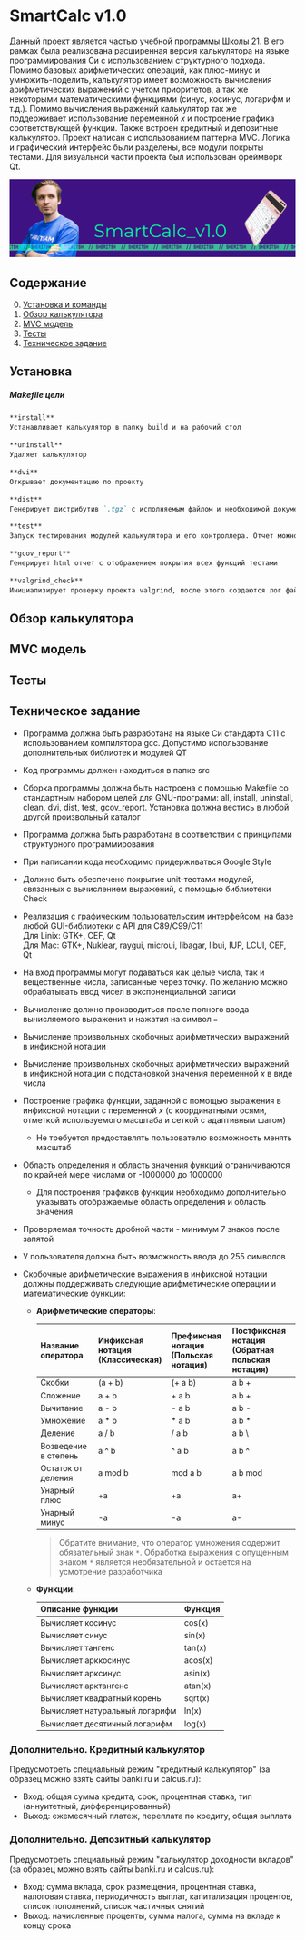 # SmartCalc v1.0

Данный проект является частью учебной программы [Школы 21](https://21-school.ru/). В его рамках была реализована расширенная версия калькулятора на языке программирования Си с использованием структурного подхода. Помимо базовых арифметических операций, как плюс-минус и умножить-поделить, калькулятор имеет возможность вычисления арифметических выражений с учетом приоритетов, а так же некоторыми математическими функциями (синус, косинус, логарифм и т.д.). Помимо вычисления выражений калькулятор так же поддерживает использование переменной _x_ и построение графика соответствующей функции. Также встроен кредитный и депозитные калькулятор. Проект написан с использованием паттерна MVC. Логика и графический интерфейс были разделены, все модули покрыты тестами. Для визуальной части проекта был использован фреймворк Qt.

![SmartCalc](misc/img/smartcalclogo.jpg)

## Содержание

0. [Установка и команды](#)
1. [Обзор калькулятора](#)
2. [MVC модель](#)
3. [Тесты](#)
4. [Техническое задание](#)

## Установка

##### Makefile цели

```markdown
**install**
Устанавливает калькулятор в папку build и на рабочий стол
```

```markdown
**uninstall**
Удаляет калькулятор
```

```markdown
**dvi**
Открывает документацию по проекту
```

```markdown
**dist**
Генерирует дистрибутив `.tgz` с исполняемым файлом и необходимой документацией
```

```markdown
**test**
Запуск тестирования модулей калькулятора и его контроллера. Отчет можно посмотреть в папке /tests/logs
```

```markdown
**gcov_report**
Генерирует html отчет с отображением покрытия всех функций тестами
```

```markdown
**valgrind_check**
Инициализирует проверку проекта valgrind, после этого создаются лог файлы с отчетами
```

## Обзор калькулятора

## MVC модель

## Тесты

## Техническое задание

- Программа должна быть разработана на языке Си стандарта C11 с использованием компилятора gcc. Допустимо использование дополнительных библиотек и модулей QT
- Код программы должен находиться в папке src
- Сборка программы должна быть настроена с помощью Makefile со стандартным набором целей для GNU-программ: all, install, uninstall, clean, dvi, dist, test, gcov_report. Установка должна вестись в любой другой произвольный каталог
- Программа должна быть разработана в соответствии с принципами структурного программирования
- При написании кода необходимо придерживаться Google Style
- Должно быть обеспечено покрытие unit-тестами модулей, связанных с вычислением выражений, с помощью библиотеки Check
- Реализация с графическим пользовательским интерфейсом, на базе любой GUI-библиотеки с API для C89/C99/C11
  <br/>Для Linix: GTK+, CEF, Qt
  <br/>Для Mac: GTK+, Nuklear, raygui, microui, libagar, libui, IUP, LCUI, CEF, Qt
- На вход программы могут подаваться как целые числа, так и вещественные числа, записанные через точку. По желанию можно обрабатывать ввод чисел в экспоненциальной записи
- Вычисление должно производиться после полного ввода вычисляемого выражения и нажатия на символ `=`
- Вычисление произвольных скобочных арифметических выражений в инфиксной нотации
- Вычисление произвольных скобочных арифметических выражений в инфиксной нотации с подстановкой значения переменной _x_ в виде числа
- Построение графика функции, заданной с помощью выражения в инфиксной нотации с переменной _x_ (с координатными осями, отметкой используемого масштаба и сеткой с адаптивным шагом)
  - Не требуется предоставлять пользователю возможность менять масштаб
- Область определения и область значения функций ограничиваются по крайней мере числами от -1000000 до 1000000
  - Для построения графиков функции необходимо дополнительно указывать отображаемые область определения и область значения
- Проверяемая точность дробной части - минимум 7 знаков после запятой
- У пользователя должна быть возможность ввода до 255 символов
- Скобочные арифметические выражения в инфиксной нотации должны поддерживать следующие арифметические операции и математические функции:

  - **Арифметические операторы**:

    | Название оператора   | Инфиксная нотация <br /> (Классическая) | Префиксная нотация <br /> (Польская нотация) | Постфиксная нотация <br /> (Обратная польская нотация) |
    | -------------------- | --------------------------------------- | -------------------------------------------- | ------------------------------------------------------ |
    | Скобки               | (a + b)                                 | (+ a b)                                      | a b +                                                  |
    | Сложение             | a + b                                   | + a b                                        | a b +                                                  |
    | Вычитание            | a - b                                   | - a b                                        | a b -                                                  |
    | Умножение            | a \* b                                  | \* a b                                       | a b \*                                                 |
    | Деление              | a / b                                   | / a b                                        | a b \                                                  |
    | Возведение в степень | a ^ b                                   | ^ a b                                        | a b ^                                                  |
    | Остаток от деления   | a mod b                                 | mod a b                                      | a b mod                                                |
    | Унарный плюс         | +a                                      | +a                                           | a+                                                     |
    | Унарный минус        | -a                                      | -a                                           | a-                                                     |

    > Обратите внимание, что оператор умножения содержит обязательный знак `*`. Обработка выражения с опущенным знаком `*` является необязательной и остается на усмотрение разработчика

  - **Функции**:

    | Описание функции               | Функция |
    | ------------------------------ | ------- |
    | Вычисляет косинус              | cos(x)  |
    | Вычисляет синус                | sin(x)  |
    | Вычисляет тангенс              | tan(x)  |
    | Вычисляет арккосинус           | acos(x) |
    | Вычисляет арксинус             | asin(x) |
    | Вычисляет арктангенс           | atan(x) |
    | Вычисляет квадратный корень    | sqrt(x) |
    | Вычисляет натуральный логарифм | ln(x)   |
    | Вычисляет десятичный логарифм  | log(x)  |

### Дополнительно. Кредитный калькулятор

Предусмотреть специальный режим "кредитный калькулятор" (за образец можно взять сайты banki.ru и calcus.ru):

- Вход: общая сумма кредита, срок, процентная ставка, тип (аннуитетный, дифференцированный)
- Выход: ежемесячный платеж, переплата по кредиту, общая выплата

### Дополнительно. Депозитный калькулятор

Предусмотреть специальный режим "калькулятор доходности вкладов" (за образец можно взять сайты banki.ru и calcus.ru):

- Вход: сумма вклада, срок размещения, процентная ставка, налоговая ставка, периодичность выплат, капитализация процентов, список пополнений, список частичных снятий
- Выход: начисленные проценты, сумма налога, сумма на вкладе к концу срока
